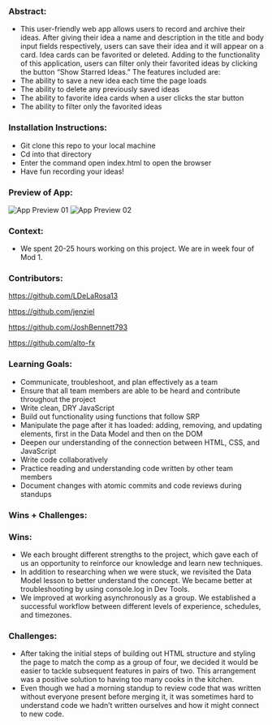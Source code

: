 ### Abstract:
- This user-friendly web app allows users to record and archive their ideas. After giving their idea a name and description in the title and body input fields respectively, users can save their idea and it will appear on a card. Idea cards can be favorited or deleted. Adding to the functionality of this application, users can filter only their favorited ideas by clicking the button “Show Starred Ideas.”  The features included are:
- The ability to save a new idea each time the page loads
- The ability to delete any previously saved ideas
- The ability to favorite idea cards when a user clicks the star button
- The ability to filter only the favorited ideas

### Installation Instructions:
- Git clone this repo to your local machine
- Cd into that directory
- Enter the command open index.html to open the browser
- Have fun recording your ideas!
### Preview of App:
![App Preview 01](assets/App_Preview_01.png)
![App Preview 02](assets/App_Preview_02.png)

### Context:
- We spent 20-25 hours working on this project. We are in week four of Mod 1.

### Contributors:
https://github.com/LDeLaRosa13

https://github.com/jenziel

https://github.com/JoshBennett793

https://github.com/alto-fx

### Learning Goals:
- Communicate, troubleshoot, and plan effectively as a team
- Ensure that all team members are able to be heard and contribute throughout the project
- Write clean, DRY JavaScript
- Build out functionality using functions that follow SRP
- Manipulate the page after it has loaded: adding, removing, and updating elements, first in the Data Model and then on the DOM
- Deepen our understanding of the connection between HTML, CSS, and JavaScript
- Write code collaboratively
- Practice reading and understanding code written by other team members
- Document changes with atomic commits and code reviews during standups

### Wins + Challenges:
### Wins: 
- We each brought different strengths to the project, which gave each of us an opportunity to reinforce our knowledge and learn new techniques. 
- In addition to researching when we were stuck, we revisited the Data Model lesson to better understand the concept.
We became better at troubleshooting by using console.log in Dev Tools. 
- We improved at working asynchronously as a group. We established a successful workflow between different levels of experience, schedules, and timezones. 
### Challenges:
- After taking the initial steps of building out HTML structure and styling the page to match the comp as a group of four, we decided it would be easier to tackle subsequent features in pairs of two. This arrangement was a positive solution to having too many cooks in the kitchen.
- Even though we had a morning standup to review code that was written without everyone present before merging it, it was sometimes hard to understand code we hadn’t written ourselves and how it might connect to new code.


